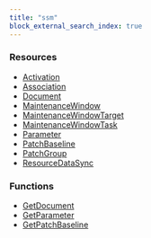 ```yaml
---
title: "ssm"
block_external_search_index: true
---
```


<!-- WARNING: this file was generated by Pulumi Docs Generator. -->
<!-- Do not edit by hand unless you're certain you know what you are doing! -->

<h3>Resources</h3>
<ul class="api">
    <li><a href="activation"><span class="symbol resource"></span>Activation</a></li>
    <li><a href="association"><span class="symbol resource"></span>Association</a></li>
    <li><a href="document"><span class="symbol resource"></span>Document</a></li>
    <li><a href="maintenancewindow"><span class="symbol resource"></span>MaintenanceWindow</a></li>
    <li><a href="maintenancewindowtarget"><span class="symbol resource"></span>MaintenanceWindowTarget</a></li>
    <li><a href="maintenancewindowtask"><span class="symbol resource"></span>MaintenanceWindowTask</a></li>
    <li><a href="parameter"><span class="symbol resource"></span>Parameter</a></li>
    <li><a href="patchbaseline"><span class="symbol resource"></span>PatchBaseline</a></li>
    <li><a href="patchgroup"><span class="symbol resource"></span>PatchGroup</a></li>
    <li><a href="resourcedatasync"><span class="symbol resource"></span>ResourceDataSync</a></li>
</ul>

<h3>Functions</h3>
<ul class="api">
    <li><a href="getdocument"><span class="symbol datasource"></span>GetDocument</a></li>
    <li><a href="getparameter"><span class="symbol datasource"></span>GetParameter</a></li>
    <li><a href="getpatchbaseline"><span class="symbol datasource"></span>GetPatchBaseline</a></li>
</ul>

